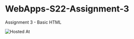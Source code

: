 # WebApps-S22-Assignment-3
Assignment 3 - Basic HTML

![Hosted At](https://44-563-web-apps-s22.github.io/webapps-s22-assignment-3-dtbush/)
